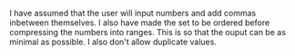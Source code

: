 I have assumed that the user will input numbers and add commas inbetween themselves.
I also have made the set to be ordered before compressing the numbers into ranges.
This is so that the ouput can be as minimal as possible. 
I also don't allow duplicate values.